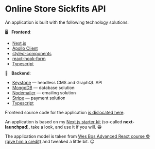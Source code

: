 # Online Store Sickfits API

An application is built with the following technology solutions:

🖥 &nbsp; **Frontend**:

-   [Next.js](https://nextjs.org/)
-   [Apollo Client](https://www.apollographql.com/docs/react/)
-   [styled-components](https://styled-components.com/)
-   [react-hook-form](https://react-hook-form.com/)
-   [Typescript](https://www.typescriptlang.org/)

📡 &nbsp; **Backend**:

-   [Keystone](https://next.keystonejs.com/) — headless CMS and GraphQL API
-   [MongoDB](https://www.mongodb.com/) — database solution
-   [Nodemailer](https://nodemailer.com/about/) — emailing solution
-   [Stripe](https://stripe.com/) — payment solution
-   [Typescript](https://www.typescriptlang.org/)

Frontend source code for the application [is dislocated here](https://github.com/dvakatsiienko/online-store-sickfits-ui).

An application is based on my [Next.js starter kit](https://github.com/dvakatsiienko/next-launchpad) (so-called **next-launchpad**), take a look, and use it if you will. 😁

The application model is taken from [Wes Bos Advanced React course © (give him a credit)](https://github.com/wesbos/Advanced-React) and tweaked a little bit. 😉
